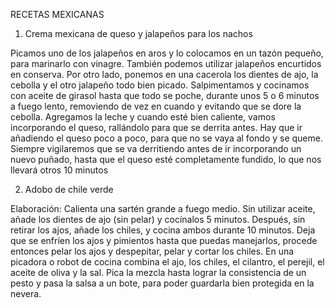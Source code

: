 RECETAS MEXICANAS

1. Crema mexicana de queso y jalapeños para los nachos

Picamos uno de los jalapeños en aros y lo colocamos en un tazón pequeño, para marinarlo con vinagre. También podemos utilizar jalapeños encurtidos en conserva. Por otro lado, ponemos en una cacerola los dientes de ajo, la cebolla y el otro jalapeño todo bien picado. Salpimentamos y cocinamos con aceite de girasol hasta que todo se poche, durante unos 5 o 6 minutos a fuego lento, removiendo de vez en cuando y evitando que se dore la cebolla.
Agregamos la leche y cuando esté bien caliente, vamos incorporando el queso, rallándolo para que se derrita antes. Hay que ir añadiendo el queso poco a poco, para que no se vaya al fondo y se queme. Siempre vigilaremos que se va derritiendo antes de ir incorporando un nuevo puñado, hasta que el queso esté completamente fundido, lo que nos llevará otros 10 minutos


2. Adobo de chile verde

Elaboración: Calienta una sartén grande a fuego medio. Sin utilizar aceite, añade los dientes de ajo (sin pelar) y cocínalos 5 minutos. Después, sin retirar los ajos, añade los chiles, y cocina ambos durante 10 minutos. Deja que se enfríen los ajos y pimientos hasta que puedas manejarlos, procede entonces pelar los ajos y despepitar, pelar y cortar los chiles. En una picadora o robot de cocina combina el ajo, los chiles, el cilantro, el perejil, el aceite de oliva y la sal. Pica la mezcla hasta lograr la consistencia de un pesto y pasa la salsa a un bote, para poder guardarla bien protegida en la nevera.

